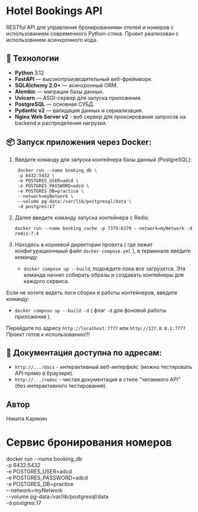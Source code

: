 # Hotel Bookings API

RESTful API для управления бронированиями отелей и номеров с использованием современного Python-стека.
Проект реализован с использовнием асинхронного кода.

## 🚀 Технологии

- **Python** 3.12
- **FastAPI** — высокопроизводительный веб-фреймворк.
- **SQLAlchemy 2.0+** — асинхронный ORM.
- **Alembic** — миграции базы данных.
- **Uvicorn** — ASGI-сервер для запуска приложения.
- **PostgreSQL** — основная СУБД.
- **Pydantic v2** — валидация данных и сериализация.
- **Nginx Web Server v2** - веб сервер для проксирования запросов на backend и распределения нагрузки.

## 📦 Запуск приложения через Docker:

1. Введите команду для запуска контейнера базы данный (PostgreSQL):
   ```
    docker run --name booking_db \
    -p 6432:5432 \
    -e POSTGRES_USER=adcd \
    -e POSTGRES_PASSWORD=adcd \
    -e POSTGRES_DB=practice \
    --network=myNetwork \
    --volume pg-data:/var/lib/postgresql/data \
    -d postgres:17
   ```
2. Далее введите команду запуска контейнера с Redis:
   ```
   docker run --name booking_cache -p 7379:6379 --network=myNetwork -d redis:7.4
   ```

3. Находясь в корневой директории проекта ( где лежит конфигурационныый файл ```docker-compose.yml``` ), в терминале введите команду:
   - ```docker compose up --build```, подождите пока все загрузится.
   Эта команда начнет собирать образы и создавать контейнеры для каждого сервиса.

Если не хотите видеть логи сборки и работы контейнеров, введите команду:
- ```docker compose up --build -d``` ( флаг ```-d``` для фоновой работы приложения ).

Перейдите по адресу ```http://localhost:7777``` или ```http://127.0.0.1:7777```
Проект готов к использованию!!!

## 📝 Документация доступна по адресам:
- ```http://.../docs``` - интерактивный веб-интерфейс (можно тестировать API прямо в браузере).
- ```http://.../redoc``` - чистая документация в стиле "читаемого API" (без интерактивного тестирования).

## Автор
Никита Карякин









# Сервис бронирования номеров

docker run --name booking_db \
    -p 6432:5432 \
    -e POSTGRES_USER=adcd \
    -e POSTGRES_PASSWORD=adcd \
    -e POSTGRES_DB=practice \
    --network=myNetwork \
    --volume pg-data:/var/lib/postgresql/data \
    -d postgres:17
    
